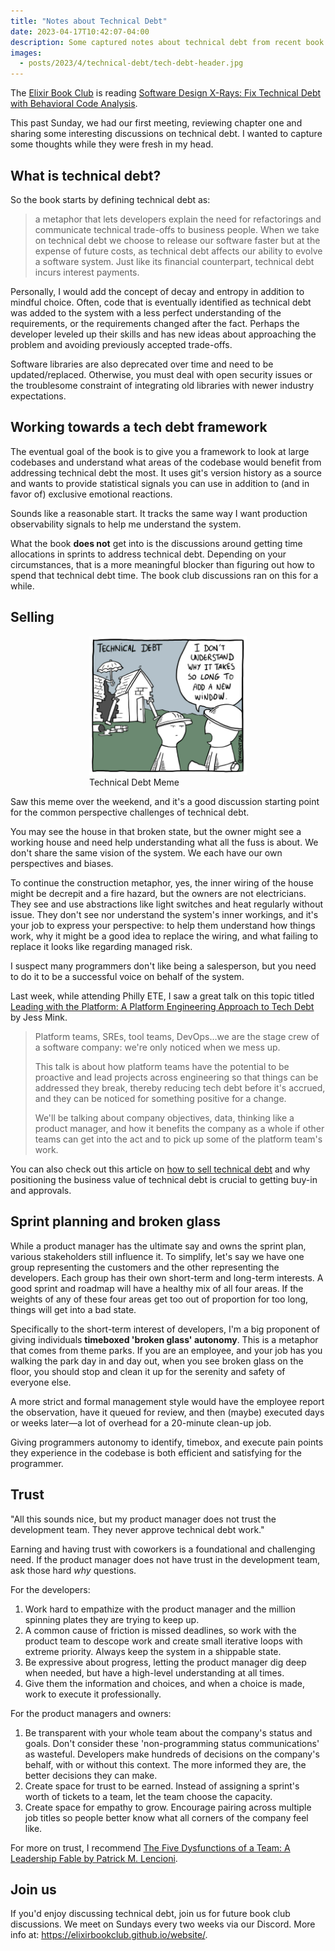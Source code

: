 ```yaml
---
title: "Notes about Technical Debt"
date: 2023-04-17T10:42:07-04:00
description: Some captured notes about technical debt from recent book club discussions.
images:
  - posts/2023/4/technical-debt/tech-debt-header.jpg
---
```


The [Elixir Book Club][2] is reading [Software Design X-Rays:
Fix Technical Debt with Behavioral Code Analysis][1].

[1]: https://pragprog.com/titles/atevol/software-design-x-rays/
[2]: https://elixirbookclub.github.io/website/

This past Sunday, we had our first meeting, reviewing chapter one and sharing some interesting discussions on technical debt. I wanted to capture some thoughts while they were fresh in my head.

## What is technical debt?

So the book starts by defining technical debt as:

> a metaphor that lets developers explain the need for refactorings and communicate technical trade-offs to business people. When we take on technical debt we choose to release our software faster but at the expense of future costs, as technical debt affects our ability to evolve a software system. Just like its financial counterpart, technical debt incurs interest payments.

Personally, I would add the concept of decay and entropy in addition to mindful choice. Often, code that is eventually identified as technical debt was added to the system with a less perfect understanding of the requirements, or the requirements changed after the fact. Perhaps the developer leveled up their skills and has new ideas about approaching the problem and avoiding previously accepted trade-offs.

Software libraries are also deprecated over time and need to be updated/replaced. Otherwise, you must deal with open security issues or the troublesome constraint of integrating old libraries with newer industry expectations.

## Working towards a tech debt framework

The eventual goal of the book is to give you a framework to look at large codebases and understand what areas of the codebase would benefit from addressing technical debt the most. It uses git's version history as a source and wants to provide statistical signals you can use in addition to (and in favor of) exclusive emotional reactions.

Sounds like a reasonable start. It tracks the same way I want production observability signals to help me understand the system.

What the book **does not** get into is the discussions around getting time allocations in sprints to address technical debt. Depending on your circumstances, that is a more meaningful blocker than figuring out how to spend that technical debt time. The book club discussions ran on this for a while.

## Selling

<figure style="width: 50%; margin: 0 auto;">
<img src= "tech-debt-meme.jpg" alt= "Construction worker in front of a very broken house being asked why it takes so long to add a new window." data-action=" zoom"/>
<figcaption>Technical Debt Meme</figcaption>
</figure>

Saw this meme over the weekend, and it's a good discussion starting point for the common perspective challenges of technical debt.

You may see the house in that broken state, but the owner might see a working house and need help understanding what all the fuss is about. We don't share the same vision of the system. We each have our own perspectives and biases.

To continue the construction metaphor, yes, the inner wiring of the house might be decrepit and a fire hazard, but the owners are not electricians. They see and use abstractions like light switches and heat regularly without issue. They don't see nor understand the system's inner workings, and it's your job to express your perspective: to help them understand how things work, why it might be a good idea to replace the wiring, and what failing to replace it looks like regarding managed risk.

I suspect many programmers don't like being a salesperson, but you need to do it to be a successful voice on behalf of the system.

Last week, while attending Philly ETE, I saw a great talk on this topic titled [Leading with the Platform: A Platform Engineering Approach to Tech Debt][3] by Jess Mink.

[3]: https://www.youtube.com/watch?v=q1KL4n1I5Fs

> Platform teams, SREs, tool teams, DevOps…we are the stage crew of a software company: we're only noticed when we mess up.
>
> This talk is about how platform teams have the potential to be proactive and lead projects across engineering so that things can be addressed they break, thereby reducing tech debt before it's accrued, and they can be noticed for something positive for a change.
>
> We'll be talking about company objectives, data, thinking like a product manager, and how it benefits the company as a whole if other teams can get into the act and to pick up some of the platform team's work.

You can also check out this article on [how to sell technical debt][4] and why positioning the business value of technical debt is crucial to getting buy-in and approvals.

[4]: https://thoughtbot.com/blog/selling-technical-debt-to-the-business

## Sprint planning and broken glass

While a product manager has the ultimate say and owns the sprint plan, various stakeholders still influence it. To simplify, let's say we have one group representing the customers and the other representing the developers. Each group has their own short-term and long-term interests. A good sprint and roadmap will have a healthy mix of all four areas. If the weights of any of these four areas get too out of proportion for too long, things will get into a bad state.

Specifically to the short-term interest of developers, I'm a big proponent of giving individuals **timeboxed 'broken glass' autonomy**. This is a metaphor that comes from theme parks. If you are an employee, and your job has you walking the park day in and day out, when you see broken glass on the floor, you should stop and clean it up for the serenity and safety of everyone else.

A more strict and formal management style would have the employee report the observation, have it queued for review, and then (maybe) executed days or weeks later—a lot of overhead for a 20-minute clean-up job.

Giving programmers autonomy to identify, timebox, and execute pain points they experience in the codebase is both efficient and satisfying for the programmer.

## Trust

"All this sounds nice, but my product manager does not trust the development team. They never approve technical debt work."

Earning and having trust with coworkers is a foundational and challenging need. If the product manager does not have trust in the development team, ask those hard _why_ questions.

For the developers:

1. Work hard to empathize with the product manager and the million spinning plates they are trying to keep up.
2. A common cause of friction is missed deadlines, so work with the product team to descope work and create small iterative loops with extreme priority. Always keep the system in a shippable state.
3. Be expressive about progress, letting the product manager dig deep when needed, but have a high-level understanding at all times.
4. Give them the information and choices, and when a choice is made, work to execute it professionally.

For the product managers and owners:

1. Be transparent with your whole team about the company's status and goals. Don't consider these 'non-programming status communications' as wasteful. Developers make hundreds of decisions on the company's behalf, with or without this context. The more informed they are, the better decisions they can make.
2. Create space for trust to be earned. Instead of assigning a sprint's worth of tickets to a team, let the team choose the capacity.
3. Create space for empathy to grow. Encourage pairing across multiple job titles so people better know what all corners of the company feel like.

For more on trust, I recommend [The Five Dysfunctions of a Team: A Leadership Fable by Patrick M. Lencioni][5].

[5]: https://bookshop.org/p/books/the-five-dysfunctions-of-a-team-a-leadership-fable-patrick-m-lencioni/9742373

## Join us

If you'd enjoy discussing technical debt, join us for future book club discussions. We meet on Sundays every two weeks via our Discord. More info at: <https://elixirbookclub.github.io/website/>.
